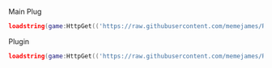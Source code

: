 Main Plug

```lua
loadstring(game:HttpGet(('https://raw.githubusercontent.com/memejames/Re/main/MainPlug.lua')))()
```
Plugin

```lua
loadstring(game:HttpGet(('https://raw.githubusercontent.com/memejames/Re/main/Plugin')))()
```
